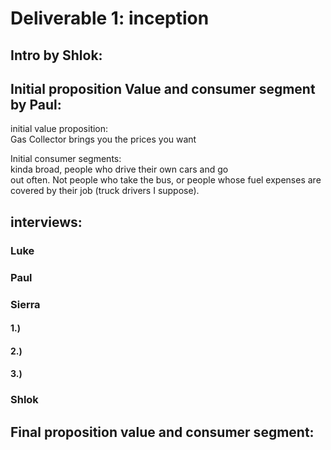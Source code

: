 # **Deliverable 1: inception**

## **Intro by Shlok:**

##  **Initial proposition Value and consumer segment by Paul:**

initial value proposition:  
Gas Collector brings you the prices you want

Initial consumer segments:  
kinda broad, people who drive their own cars and go  
out often. Not people who take the bus, or people whose fuel expenses are  
covered by their job (truck drivers I suppose).

## **interviews:**

### Luke

### Paul

### Sierra
#### 1.)
#### 2.)
#### 3.)

### Shlok

## **Final proposition value and consumer segment:**

